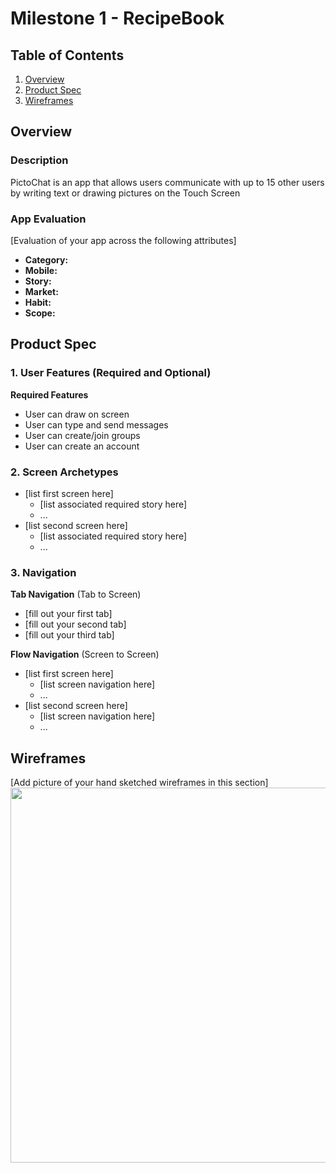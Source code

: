 # Milestone 1 - RecipeBook

## Table of Contents

1. [Overview](#Overview)
1. [Product Spec](#Product-Spec)
1. [Wireframes](#Wireframes)

## Overview

### Description

PictoChat is an app that allows users communicate with up to 15 other users by writing text or drawing pictures on the Touch Screen

### App Evaluation

[Evaluation of your app across the following attributes]
- **Category:**
- **Mobile:**
- **Story:**
- **Market:**
- **Habit:**
- **Scope:**

## Product Spec

### 1. User Features (Required and Optional)

**Required Features**

* User can draw on screen
* User can type and send messages
* User can create/join groups
* User can create an account

### 2. Screen Archetypes

- [list first screen here]
  - [list associated required story here]
  - ...
- [list second screen here]
  - [list associated required story here]
  - ...

### 3. Navigation

**Tab Navigation** (Tab to Screen)

* [fill out your first tab]
* [fill out your second tab]
* [fill out your third tab]

**Flow Navigation** (Screen to Screen)

- [list first screen here]
  - [list screen navigation here]
  - ...
- [list second screen here]
  - [list screen navigation here]
  - ...

## Wireframes

[Add picture of your hand sketched wireframes in this section]
<img src="YOUR_WIREFRAME_IMAGE_URL" width=600>

